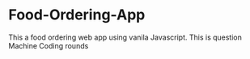 # Food-Ordering-App
This a food ordering web app using vanila Javascript. This is question Machine Coding rounds

